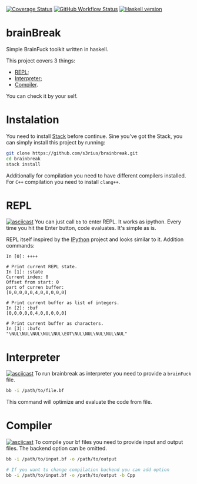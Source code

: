 [![Coverage Status](https://img.shields.io/coveralls/github/s3rius/brainbreak?style=for-the-badge)](https://coveralls.io/github/s3rius/brainbreak)
[![GitHub Workflow Status](https://img.shields.io/github/workflow/status/s3rius/brainbreak/BrainBreak%20tests?style=for-the-badge)](https://github.com/s3rius/brainbreak/actions)
[![Haskell version](https://img.shields.io/badge/haskell-lts--16.31-green?style=for-the-badge)](https://github.com/commercialhaskell/stackage-snapshots/blob/master/lts/16/31.yaml)

# brainBreak

Simple BrainFuck toolkit written in haskell.

This project covers 3 things:
* [REPL](#REPL);
* [Interpreter](#Interpreter);
* [Compiler](#Compiler).

You can check it by your self.

# Instalation
You need to install [Stack](https://docs.haskellstack.org/en/stable/README/) before continue.
Sine you've got the Stack,  you can simply install this project by running:
```bash
git clone https://github.com/s3rius/brainbreak.git
cd brainbreak
stack install
```

Additionally for compilation you need to have different compilers installed.
For `C++` compilation you need to install `clang++`.

# REPL
[![asciicast](https://asciinema.org/a/k2YQQUaJdYsEjIOd0oJZxRMw9.svg)](https://asciinema.org/a/k2YQQUaJdYsEjIOd0oJZxRMw9?autoplay=1)
You can just call `bb` to enter REPL.
It works as ipython. Every time you hit the Enter button, code evaluates.
It's simple as is.

REPL itself inspired by the [IPython](https://ipython.org/) project and looks similar to it.
Addition commands:
```
In [0]: ++++

# Print current REPL state.
In [1]: :state
Current index: 0
Offset from start: 0
part of curren buffer:
[0,0,0,0,0,4,0,0,0,0,0]

# Print current buffer as list of integers.
In [2]: :buf
[0,0,0,0,0,4,0,0,0,0,0]

# Print current buffer as characters.
In [3]: :bufc
"\NUL\NUL\NUL\NUL\NUL\EOT\NUL\NUL\NUL\NUL\NUL"
```

# Interpreter
[![asciicast](https://asciinema.org/a/nElf1qUhNde6xancoMsV20WZ9.svg)](https://asciinema.org/a/nElf1qUhNde6xancoMsV20WZ9?autoplay=1)
To run brainbreak as interpreter you need to provide a `brainFuck` file.
```bash
bb -i /path/to/file.bf
```
This command will optimize and evaluate the code from file.

# Compiler
[![asciicast](https://asciinema.org/a/NzCJc6t23TDSWxLO1QqQTNM79.svg)](https://asciinema.org/a/NzCJc6t23TDSWxLO1QqQTNM79?autoplay=1)
To compile your bf files you need to provide input and output files.
The backend option can be omitted.

```bash
bb -i /path/to/input.bf -o /path/to/output

# If you want to change compilation backend you can add option
bb -i /path/to/input.bf -o /path/to/output -b Cpp
```

